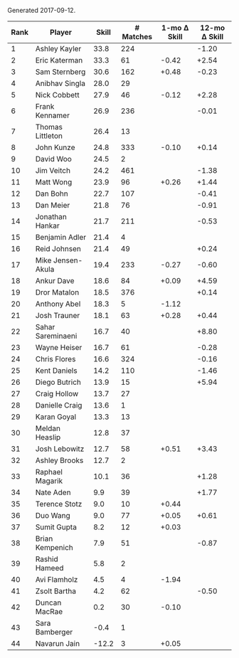 Generated 2017-09-12.

| Rank | Player            | Skill | # Matches | 1-mo Δ Skill | 12-mo Δ Skill |
|------|-------------------|-------|-----------|--------------|---------------|
|    1 | Ashley Kayler     |  33.8 |       224 |              |         -1.20 |
|    2 | Eric Katerman     |  33.3 |        61 |        -0.42 |         +2.54 |
|    3 | Sam Sternberg     |  30.6 |       162 |        +0.48 |         -0.23 |
|    4 | Anibhav Singla    |  28.0 |        29 |              |               |
|    5 | Nick Cobbett      |  27.9 |        46 |        -0.12 |         +2.28 |
|    6 | Frank Kennamer    |  26.9 |       236 |              |         -0.01 |
|    7 | Thomas Littleton  |  26.4 |        13 |              |               |
|    8 | John Kunze        |  24.8 |       333 |        -0.10 |         +0.14 |
|    9 | David Woo         |  24.5 |         2 |              |               |
|   10 | Jim Veitch        |  24.2 |       461 |              |         -1.38 |
|   11 | Matt Wong         |  23.9 |        96 |        +0.26 |         +1.44 |
|   12 | Dan Bohn          |  22.7 |       107 |              |         -0.41 |
|   13 | Dan Meier         |  21.8 |        76 |              |         -0.91 |
|   14 | Jonathan Hankar   |  21.7 |       211 |              |         -0.53 |
|   15 | Benjamin Adler    |  21.4 |         4 |              |               |
|   16 | Reid Johnsen      |  21.4 |        49 |              |         +0.24 |
|   17 | Mike Jensen-Akula |  19.4 |       233 |        -0.27 |         -0.60 |
|   18 | Ankur Dave        |  18.6 |        84 |        +0.09 |         +4.59 |
|   19 | Dror Matalon      |  18.5 |       376 |              |         +0.14 |
|   20 | Anthony Abel      |  18.3 |         5 |        -1.12 |               |
|   21 | Josh Trauner      |  18.1 |        63 |        +0.28 |         +0.44 |
|   22 | Sahar Sareminaeni |  16.7 |        40 |              |         +8.80 |
|   23 | Wayne Heiser      |  16.7 |        61 |              |         -0.28 |
|   24 | Chris Flores      |  16.6 |       324 |              |         -0.16 |
|   25 | Kent Daniels      |  14.2 |       110 |              |         -1.46 |
|   26 | Diego Butrich     |  13.9 |        15 |              |         +5.94 |
|   27 | Craig Hollow      |  13.7 |        27 |              |               |
|   28 | Danielle Craig    |  13.6 |         1 |              |               |
|   29 | Karan Goyal       |  13.3 |        13 |              |               |
|   30 | Meldan Heaslip    |  12.8 |        37 |              |               |
|   31 | Josh Lebowitz     |  12.7 |        58 |        +0.51 |         +3.43 |
|   32 | Ashley Brooks     |  12.7 |         2 |              |               |
|   33 | Raphael Magarik   |  10.1 |        36 |              |         +1.28 |
|   34 | Nate Aden         |   9.9 |        39 |              |         +1.77 |
|   35 | Terence Stotz     |   9.0 |        10 |        +0.44 |               |
|   36 | Duo Wang          |   9.0 |        77 |        +0.05 |         +0.61 |
|   37 | Sumit Gupta       |   8.2 |        12 |        +0.03 |               |
|   38 | Brian Kempenich   |   7.9 |        51 |              |         -0.87 |
|   39 | Rashid Hameed     |   5.8 |         2 |              |               |
|   40 | Avi Flamholz      |   4.5 |         4 |        -1.94 |               |
|   41 | Zsolt Bartha      |   4.2 |        62 |              |         -0.50 |
|   42 | Duncan MacRae     |   0.2 |        30 |        -0.10 |               |
|   43 | Sara Bamberger    |  -0.4 |         1 |              |               |
|   44 | Navarun Jain      | -12.2 |         3 |        +0.05 |               |